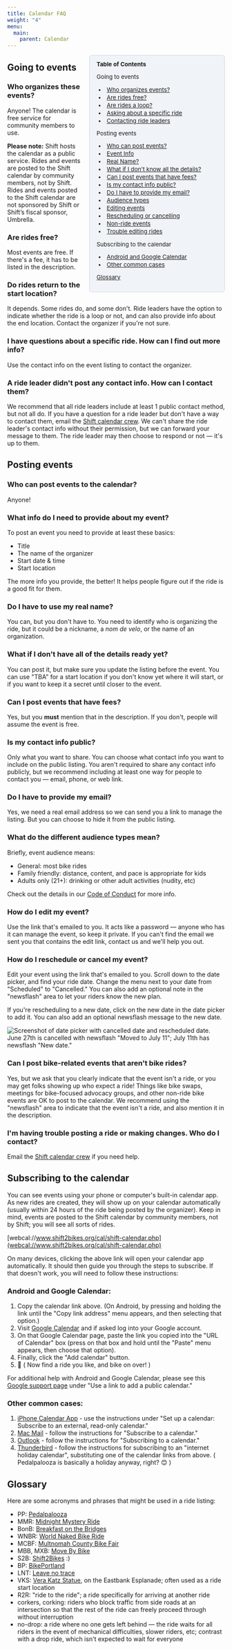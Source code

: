 ```yaml
---
title: Calendar FAQ
weight: "4"
menu:
  main:
    parent: Calendar
---
```

<style>
  .toc-box {
    float: right;
    width: 280px;
    background: #f0f4f8;
    border: 1px solid #cbd5e1;
    padding: 12px 16px;
    margin: 0 0 16px 16px;
    border-radius: 6px;
    font-size: 0.95em;
  }
  .toc-box ul {
      margin: 8px 0 0 0.2em;
      padding-left: 0.2em;
      list-style-position: inside;
  }
  .toc-box li {
    margin: 2px 0;
  }
  @media (max-width: 900px) {
    .toc-box {
      float: none;
      width: auto;
      margin: 0 0 16px 0;
    }
  }
</style>

<div class="toc-box">
<strong>Table of Contents</strong><br/>
<p>Going to events</p>
<ul>
<li><a href="#who-organizes-these-events">Who organizes events?</a></li>
<li><a href="#are-rides-free">Are rides free?</a></li>
<li><a href="#do-rides-return-to-the-start-location">Are rides a loop?</a></li>
<li><a href="#i-have-questions-about-a-specific-ride-how-can-i-find-out-more-info">Asking about a specific ride</a></li>
<li><a href="#a-ride-leader-didnt-post-any-contact-info-how-can-i-contact-them">Contacting ride leaders</a></li>
</ul>
<p>Posting events</p>
<ul>
<li><a href="#who-can-post-events-to-the-calendar">Who can post events?</a></li>
<li><a href="#what-info-do-i-need-to-provide-about-my-event">Event Info</a></li>
<li><a href="#do-i-have-to-use-my-real-name">Real Name?</a></li>
<li><a href="#what-if-i-dont-have-all-of-the-details-ready-yet">What if I don't know all the details?</a></li>
<li><a href="#can-i-post-events-that-have-fees">Can I post events that have fees?</a></li>
<li><a href="#is-my-contact-info-public">Is my contact info public?</a></li>
<li><a href="#do-i-have-to-provide-my-email">Do I have to provide my email?</a></li>
<li><a href="#what-do-the-different-audience-types-mean">Audience types</a></li>
<li><a href="#how-do-i-edit-my-event">Editing events</a></li>
<li><a href="#how-do-i-reschedule-or-cancel-my-event">Rescheduling or cancelling</a></li>
<li><a href="#can-i-post-bike-related-events-that-arent-bike-rides">Non-ride events</a></li>
<li><a href="#im-having-trouble-posting-a-ride-or-making-changes-who-do-i-contact">Trouble editing rides</a></li>
</ul>
<p>Subscribing to the calendar</p>
<ul>
<li><a href="#android-and-google-calendar">Android and Google Calendar</a></li>
<li><a href="#other-common-cases">Other common cases</a></li>
</ul>
<p><a href="#glossary">Glossary</a></p>
</div>


## Going to events

### Who organizes these events?

Anyone! The calendar is free service for community members to use.

**Please note:** Shift hosts the calendar as a public service. Rides and events are posted to the Shift calendar by community members, not by Shift. Rides and events posted to the Shift calendar are not sponsored by Shift or Shift’s fiscal sponsor, Umbrella.

### Are rides free?

Most events are free. If there's a fee, it has to be listed in the description.

### Do rides return to the start location?

It depends. Some rides do, and some don't. Ride leaders have the option to indicate whether the ride is a loop or not, and can also provide info about the end location. Contact the organizer if you're not sure.

### I have questions about a specific ride. How can I find out more info?

Use the contact info on the event listing to contact the organizer.

### A ride leader didn't post any contact info. How can I contact them?

We recommend that all ride leaders include at least 1 public contact method, but not all do. If you have a question for a ride leader but don't have a way to contact them, email the [Shift calendar crew](mailto:bikecal@shift2bikes.org). We can't share the ride leader's contact info without their permission, but we can forward your message to them. The ride leader may then choose to respond or not — it's up to them.


## Posting events

### Who can post events to the calendar?

Anyone!

### What info do I need to provide about my event?

To post an event you need to provide at least these basics:

* Title
* The name of the organizer
* Start date & time
* Start location

The more info you provide, the better! It helps people figure out if the ride is a good fit for them.

### Do I have to use my real name?

You can, but you don't have to. You need to identify who is organizing the ride, but it could be a nickname, a *nom de velo*, or the name of an organization.

### What if I don't have all of the details ready yet?

You can post it, but make sure you update the listing before the event. You can use "TBA" for a start location if you don't know yet where it will start, or if you want to keep it a secret until closer to the event.

### Can I post events that have fees?

Yes, but you **must** mention that in the description. If you don't, people will assume the event is free.

### Is my contact info public?

Only what you want to share. You can choose what contact info you want to include on the public listing. You aren't required to share any contact info publicly, but we recommend including at least one way for people to contact you — email, phone, or web link.

### Do I have to provide my email?

Yes, we need a real email address so we can send you a link to manage the listing. But you can choose to hide it from the public listing.

### What do the different audience types mean?

Briefly, event audience means: 

* General: most bike rides
* Family friendly: distance, content, and pace is appropriate for kids
* Adults only (21+): drinking or other adult activities (nudity, etc)

Check out the details in our [Code of Conduct](/pages/shift-code-of-conduct/#3-expected-behavior) for more info.

### How do I edit my event?

Use the link that's emailed to you. It acts like a password — anyone who has it can manage the event, so keep it private. If you can't find the email we sent you that contains the edit link, contact us and we'll help you out.

### How do I reschedule or cancel my event?

Edit your event using the link that's emailed to you. Scroll down to the date picker, and find your ride date. Change the menu next to your date from "Scheduled" to "Cancelled." You can also add an optional note in the "newsflash" area to let your riders know the new plan.

If you're rescheduling to a new date, click on the new date in the date picker to add it. You can also add an optional newsflash message to the new date.

![Screenshot of date picker with cancelled date and rescheduled date. June 27th is cancelled with newsflash "Moved to July 11"; July 11th has newsflash "New date."](/images/uploads/rescheduling-a-ride.png)

### Can I post bike-related events that aren't bike rides?

Yes, but we ask that you clearly indicate that the event isn't a ride, or you may get folks showing up who expect a ride! Things like bike swaps, meetings for bike-focused advocacy groups, and other non-ride bike events are OK to post to the calendar. We recommend using the "newsflash" area to indicate that the event isn't a ride, and also mention it in the description.

### I'm having trouble posting a ride or making changes. Who do I contact?

Email the [Shift calendar crew](mailto:bikecal@shift2bikes.org) if you need help.

## Subscribing to the calendar

You can see events using your phone or computer's built-in calendar app. As new rides are created, they will show up on your calendar automatically (usually within 24 hours of the ride being posted by the organizer). Keep in mind, events are posted to the Shift calendar by community members, not by Shift; you will see all sorts of rides.

[webcal://www.shift2bikes.org/cal/shift-calendar.php](webcal://www.shift2bikes.org/cal/shift-calendar.php)

On many devices, clicking the above link will open your calendar app automatically. It should then guide you through the steps to subscribe. If that doesn't work, you will need to follow these instructions:

### Android and Google Calendar:

1. Copy the calendar link above. (On Android, by pressing and holding the link until the "Copy link address" menu appears, and then selecting that option.)
2. Visit [Google Calendar](https://calendar.google.com/calendar/u/0/r/settings/addbyurl) and if asked log into your Google account.
3. On that Google Calendar page, paste the link you copied into the "URL of Calendar" box (press on that box and hold until the "Paste" menu appears, then choose that option).
4. Finally, click the "Add calendar" button.
5. 🎉 ( Now find a ride you like, and bike on over! )

For additional help with Android and Google Calendar, please see this [Google support page](https://support.google.com/calendar/answer/37100) under "Use a link to add a public calendar."

### Other common cases:

1. [iPhone Calendar App](https://support.apple.com/guide/iphone/use-multiple-calendars-iph3d1110d4/ios) - use the instructions under "Set up a calendar: Subscribe to an external, read-only calendar."
1. [Mac Mail](https://support.apple.com/guide/calendar/subscribe-to-calendars-icl1022/mac) - follow the instructions for "Subscribe to a calendar."
1. [Outlook](https://support.microsoft.com/en-us/office/import-or-subscribe-to-a-calendar-in-outlook-on-the-web-503ffaf6-7b86-44fe-8dd6-8099d95f38df) - follow the instructions for "Subscribing to a calendar."
1. [Thunderbird](https://support.mozilla.org/en-US/kb/adding-a-holiday-calendar) - follow the instructions for subscribing to an "internet holiday calendar", substituting one of the calendar links from above.  ( Pedalpalooza is basically a holiday anyway, right? 😊 )

## Glossary

Here are some acronyms and phrases that might be used in a ride listing: 

* PP: [Pedalpalooza](/pages/pedalpalooza/)
* MMR: [Midnight Mystery Ride](/pages/mmr/)
* BonB: [Breakfast on the Bridges](/pages/bonb/)
* WNBR: [World Naked Bike Ride](/pages/wnbr/)
* MCBF: [Multnomah County Bike Fair](/pages/mcbf/)
* MBB, MXB: [Move By Bike](/pages/mbb/)
* S2B: [Shift2Bikes](/pages/mission_statement/) :)
* BP: [BikePortland](https://bikeportland.org/)
* LNT: [Leave no trace](https://en.wikipedia.org/wiki/Leave_No_Trace)
* VKS: [Vera Katz Statue](https://en.wikipedia.org/wiki/Statue_of_Vera_Katz), on the Eastbank Esplanade; often used as a ride start location
* R2R: "ride to the ride"; a ride specifically for arriving at another ride
* corkers, corking: riders who block traffic from side roads at an intersection so that the rest of the ride can freely proceed through without interruption
* no-drop: a ride where no one gets left behind — the ride waits for all riders in the event of mechanical difficulties, slower riders, etc; contrast with a drop ride, which isn't expected to wait for everyone

